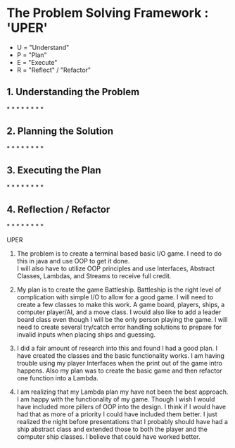 <h1>The Problem Solving Framework : 'UPER'</h1>

* U = "Understand"
* P = "Plan"
* E = "Execute"
* R = "Reflect" / "Refactor"

<h2>1. Understanding the Problem</h2>
*
*
*
*
*
*
*
*
<h2>
    2. Planning the Solution
</h2>
*
*
*
*
*
*
*
*
<h2>
    3. Executing the Plan
</h2>
*
*
*
*
*
*
*
*
<h2>
    4. Reflection / Refactor
</h2>
*
*
*
*
*
*
*
*

UPER

1. 
    The problem is to create a terminal based basic I/O game.  I need to do this in java and use OOP to get it done.  
    I will also have to utilize OOP principles and use Interfaces, Abstract Classes, Lambdas, and Streams to receive full credit.

2.
    My plan is to create the game Battleship.  Battleship is the right level of complication with simple I/O to allow for a good game.
    I will need to create a few classes to make this work.  A game board, players, ships, a computer player/AI, and a move class.
    I would also like to add a leader board class even though I will be the only person playing the game.
    I will need to create several try/catch error handling solutions to prepare for invalid inputs when placing ships and guessing.

3.
    I did a fair amount of research into this and found I had a good plan.  I have created the classes and the basic functionality works.
    I am having trouble using my player Interfaces when the print out of the game intro happens.
    Also my plan was to create the basic game and then refactor one function into a Lambda.

4.
    I am realizing that my Lambda plan my have not been the best approach.  I am happy with the functionality of my game.
    Though I wish I would have included more pillers of OOP into the design.  I think if I would have had that as more of a priority I could have included them better.  I just realized the night before presentations that I probably should have had a ship abstract class and extended those to both the player and the computer ship classes. I believe that could have worked better.
